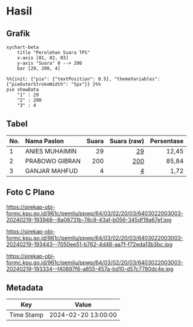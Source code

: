 # Hasil

## Grafik

```mermaid
xychart-beta
    title "Perolehan Suara TPS"
    x-axis [01, 02, 03]
    y-axis "Suara" 0 --> 200
    bar [29, 200, 4]
```

```mermaid
%%{init: {"pie": {"textPosition": 0.5}, "themeVariables": {"pieOuterStrokeWidth": "5px"}} }%%
pie showData
    "1" : 29
    "2" : 200
    "3" : 4
```

## Tabel

| No. | Nama Paslon    | Suara | Suara (raw) | Persentase |
|:--- |:-------------- | -----:| -----------:| ----------:|
| 1   | ANIES MUHAIMIN | 29    | [29][p-1]   | 12,45      |
| 2   | PRABOWO GIBRAN | 200   | [200][p-2]  | 85,84      |
| 3   | GANJAR MAHFUD  | 4     | [4][p-3]    | 1,72       |


[p-1]: https://github.com/gigit-pemilu/pemilu-2024-64-kalimantan-timur/blob/main/pilpres/hitung-suara/sub/64-kalimantan-timur/sub/03-berau/sub/02-talisayan/sub/2003-talisayan/sub/003-tps/sub/paslon-1.txt
[p-2]: https://github.com/gigit-pemilu/pemilu-2024-64-kalimantan-timur/blob/main/pilpres/hitung-suara/sub/64-kalimantan-timur/sub/03-berau/sub/02-talisayan/sub/2003-talisayan/sub/003-tps/sub/paslon-2.txt
[p-3]: https://github.com/gigit-pemilu/pemilu-2024-64-kalimantan-timur/blob/main/pilpres/hitung-suara/sub/64-kalimantan-timur/sub/03-berau/sub/02-talisayan/sub/2003-talisayan/sub/003-tps/sub/paslon-3.txt

## Foto C Plano

https://sirekap-obj-formc.kpu.go.id/961c/pemilu/ppwp/64/03/02/20/03/6403022003003-20240219-193948--8a08731b-78c8-43af-b056-345df19a67ef.jpg

https://sirekap-obj-formc.kpu.go.id/961c/pemilu/ppwp/64/03/02/20/03/6403022003003-20240219-193443--7050ee51-b762-4d46-aa7f-f72eda13b3bc.jpg

https://sirekap-obj-formc.kpu.go.id/961c/pemilu/ppwp/64/03/02/20/03/6403022003003-20240219-193334--f40897f6-a855-457a-bd10-d57c7780dc4e.jpg


## Metadata

| Key        | Value               |
| ---------- | ------------------- |
| Time Stamp | 2024-02-20 13:00:00 |



